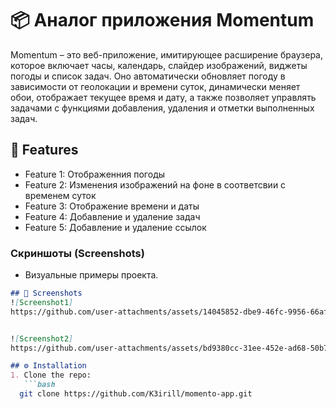 # 📦 **Аналог приложения Momentum**

Momentum – это веб-приложение, имитирующее расширение браузера, которое включает часы, календарь, слайдер изображений, виджеты погоды и список задач. Оно автоматически обновляет погоду в зависимости от геолокации и времени суток, динамически меняет обои, отображает текущее время и дату, а также позволяет управлять задачами с функциями добавления, удаления и отметки выполненных задач.

## 🚀 Features
- Feature 1: Отображенния погоды
- Feature 2: Изменения изображений на фоне в соответсвии с временем суток
- Feature 3: Отображение времени и даты
- Feature 4: Добавление и удаление задач
- Feature 5: Добавление и удаление ссылок
  
 ### **Скриншоты (Screenshots)**
   - Визуальные примеры проекта.

```markdown
## 📸 Screenshots
![Screenshot1]
https://github.com/user-attachments/assets/14045852-dbe9-46fc-9956-66afa008f708


![Screenshot2]
https://github.com/user-attachments/assets/bd9380cc-31ee-452e-ad68-50b7984a4a38

## ⚙️ Installation
1. Clone the repo:
   ```bash
  git clone https://github.com/K3irill/momento-app.git

